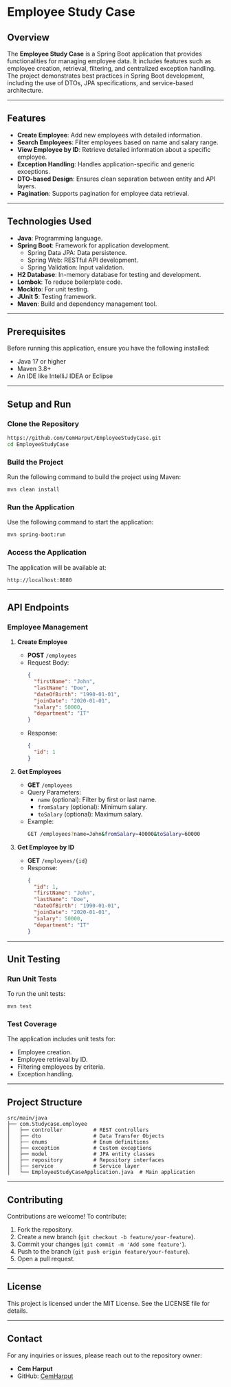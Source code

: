 # Employee Study Case

## Overview
The **Employee Study Case** is a Spring Boot application that provides functionalities for managing employee data. It includes features such as employee creation, retrieval, filtering, and centralized exception handling. The project demonstrates best practices in Spring Boot development, including the use of DTOs, JPA specifications, and service-based architecture.

---

## Features
- **Create Employee**: Add new employees with detailed information.
- **Search Employees**: Filter employees based on name and salary range.
- **View Employee by ID**: Retrieve detailed information about a specific employee.
- **Exception Handling**: Handles application-specific and generic exceptions.
- **DTO-based Design**: Ensures clean separation between entity and API layers.
- **Pagination**: Supports pagination for employee data retrieval.

---

## Technologies Used
- **Java**: Programming language.
- **Spring Boot**: Framework for application development.
  - Spring Data JPA: Data persistence.
  - Spring Web: RESTful API development.
  - Spring Validation: Input validation.
- **H2 Database**: In-memory database for testing and development.
- **Lombok**: To reduce boilerplate code.
- **Mockito**: For unit testing.
- **JUnit 5**: Testing framework.
- **Maven**: Build and dependency management tool.

---

## Prerequisites

Before running this application, ensure you have the following installed:

- Java 17 or higher
- Maven 3.8+
- An IDE like IntelliJ IDEA or Eclipse

---

## Setup and Run

### Clone the Repository
```bash
https://github.com/CemHarput/EmployeeStudyCase.git
cd EmployeeStudyCase
```

### Build the Project
Run the following command to build the project using Maven:
```bash
mvn clean install
```

### Run the Application
Use the following command to start the application:
```bash
mvn spring-boot:run
```

### Access the Application
The application will be available at:
```
http://localhost:8080
```

---

## API Endpoints

### Employee Management

1. **Create Employee**
   - **POST** `/employees`
   - Request Body:
     ```json
     {
       "firstName": "John",
       "lastName": "Doe",
       "dateOfBirth": "1990-01-01",
       "joinDate": "2020-01-01",
       "salary": 50000,
       "department": "IT"
     }
     ```
   - Response:
     ```json
     {
       "id": 1
     }
     ```

2. **Get Employees**
   - **GET** `/employees`
   - Query Parameters:
     - `name` (optional): Filter by first or last name.
     - `fromSalary` (optional): Minimum salary.
     - `toSalary` (optional): Maximum salary.
   - Example:
     ```bash
     GET /employees?name=John&fromSalary=40000&toSalary=60000
     ```

3. **Get Employee by ID**
   - **GET** `/employees/{id}`
   - Response:
     ```json
     {
       "id": 1,
       "firstName": "John",
       "lastName": "Doe",
       "dateOfBirth": "1990-01-01",
       "joinDate": "2020-01-01",
       "salary": 50000,
       "department": "IT"
     }
     ```

---

## Unit Testing

### Run Unit Tests
To run the unit tests:
```bash
mvn test
```

### Test Coverage
The application includes unit tests for:
- Employee creation.
- Employee retrieval by ID.
- Filtering employees by criteria.
- Exception handling.

---

## Project Structure
```
src/main/java
├── com.Studycase.employee
│   ├── controller          # REST controllers
│   ├── dto                 # Data Transfer Objects
│   ├── enums               # Enum definitions
│   ├── exception           # Custom exceptions
│   ├── model               # JPA entity classes
│   ├── repository          # Repository interfaces
│   ├── service             # Service layer
│   └── EmployeeStudyCaseApplication.java  # Main application
```

---

## Contributing
Contributions are welcome! To contribute:
1. Fork the repository.
2. Create a new branch (`git checkout -b feature/your-feature`).
3. Commit your changes (`git commit -m 'Add some feature'`).
4. Push to the branch (`git push origin feature/your-feature`).
5. Open a pull request.

---

## License
This project is licensed under the MIT License. See the LICENSE file for details.

---

## Contact
For any inquiries or issues, please reach out to the repository owner:
- **Cem Harput**
- GitHub: [CemHarput](https://github.com/CemHarput)

